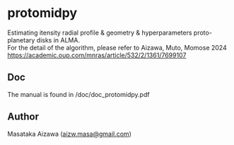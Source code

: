 
# protomidpy
Estimating itensity radial profile & geometry & hyperparameters proto-planetary disks in ALMA.  
For the detail of the algorithm, please refer to Aizawa, Muto, Momose 2024  
https://academic.oup.com/mnras/article/532/2/1361/7699107

## Doc 
The manual is found in /doc/doc_protomidpy.pdf


## Author
Masataka Aizawa (aizw.masa@gmail.com)
